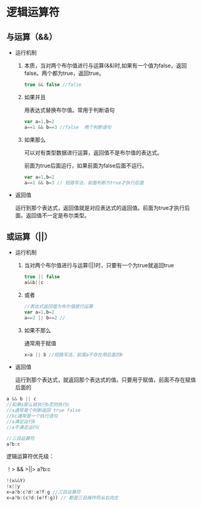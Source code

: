 # 逻辑运算符

## 与运算（&&）

* 运行机制

  1. 本质，当对两个布尔值进行与运算(&&)时,如果有一个值为false，返回false。两个都为true，返回true。

     ```js
     true && false //false
     ```
  2. 如果并且 

     用表达式替换布尔值。常用于判断语句

     ```js
     var a=1,b=2
     a==1 && b==3 //false  两个判断语句
     ```

  3. 如果那么

     可以对有类型数据进行运算，返回值不是布尔值的表达式。

     前面为true后面运行，如果前面为false后面不运行。

     ```js
     var a=1,b=2
     a==1 && b=3 // 短路写法，前面判断为true才执行后面
     ```

* 返回值

  运行到那个表达式，返回值就是对应表达式的返回值。前面为true才执行后面。返回值不一定是布尔类型。

## 或运算（||）

* 运行机制

  1. 当对两个布尔值进行与运算(||)时，只要有一个为true就返回true

     ```js
     true || false
     a&&b||c
     ```

  2. 或者

     ```js
     //表达式返回值为布尔值就行运算
     var a=1,b=2
     a==2 || b==2 //
     ```

  3. 如果不那么

     通常用于赋值

     ```js
     x=a || b //短路写法，前面a不存在用后面的b
     ```

* 返回值

  运行到那个表达式，就返回那个表达式的值。只要用于赋值，前面不存在赋值后面的

```js
a && b || c
//如果a那么就执行b否则执行c
//a通常是个判断返回 true false
//bc通常是一个执行语句
//a满足运行b 
//a不满足运行c

//三目运算符
a?b:c
```

逻辑运算符优先级：

！> && >||> a?b:c

```js
!(x&&Y)
!x||y
x=a?b:c?d!:e?f:g //三目运算符  
x=a?b:(c?d:(e?f:g)) // 都是三目操作符从右向左
```
